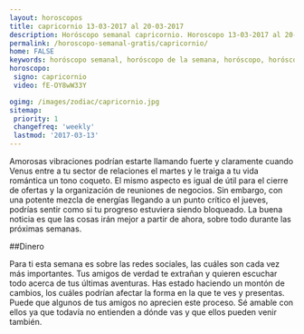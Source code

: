 ```yaml
---
layout: horoscopos
title: capricornio 13-03-2017 al 20-03-2017 
description: Horóscopo semanal capricornio. Horoscopo 13-03-2017 al 20-03-2017. Horoscopos univision gratis
permalink: /horoscopo-semanal-gratis/capricornio/
home: FALSE
keywords: horóscopo semanal, horóscopo de la semana, horóscopo, horóscopo gratis,horóscopos, horóscopo esperanza gracia, horoscopos capricornio la semana, horóscopos gratis, Tarot, Astrologia, Zodíaco, capricornio, horoscopo gratis
horoscopo:
 signo: capricornio
 video: fE-OY8wW33Y

ogimg: /images/zodiac/capricornio.jpg
sitemap:
 priority: 1
 changefreq: 'weekly'
 lastmod: '2017-03-13'
---
```



Amorosas vibraciones podrían estarte llamando fuerte y claramente cuando Venus entre a tu sector de relaciones el martes y le traiga a tu vida romántica un tono coqueto. El mismo aspecto es igual de útil para el cierre de ofertas y la organización de reuniones de negocios. Sin embargo, con una potente mezcla de energías llegando a un punto crítico el jueves, podrías sentir como si tu progreso estuviera siendo bloqueado. La buena noticia es que las cosas irán mejor a partir de ahora, sobre todo durante las próximas semanas.

##Dinero

Para ti esta semana es sobre las redes sociales, las cuáles son cada vez más importantes. Tus amigos de verdad te extrañan y quieren escuchar todo acerca de tus últimas aventuras. Has estado haciendo un montón de cambios, los cuáles podrían afectar la forma en la que te ves y presentas. Puede que algunos de tus amigos no aprecien este proceso. Sé amable con ellos ya que todavía no entienden a dónde vas y que ellos pueden venir también.